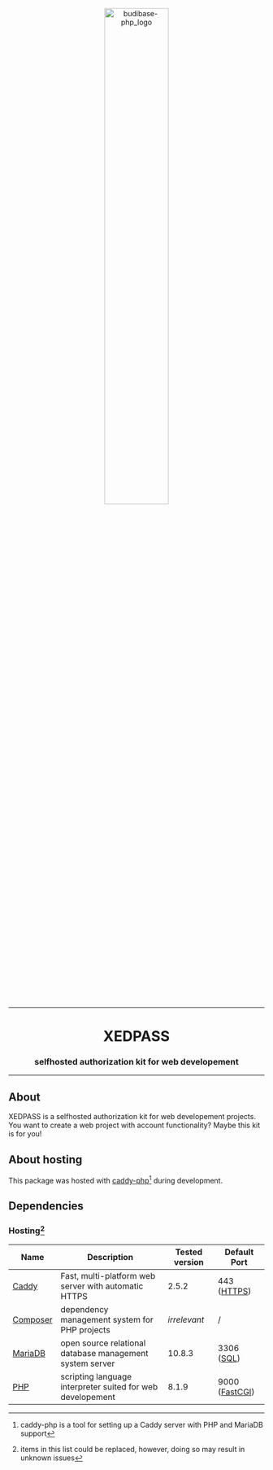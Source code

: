<p align="center">
  <img src="https://user-images.githubusercontent.com/52013820/184260670-06b30eaa-3a91-4022-b7a8-172dd5b4139e.png" alt="budibase-php_logo" style="width: 50%"/>
</p>

<hr>

<h1 align="center">XEDPASS</h1>
<h3 align="center">selfhosted authorization kit for web developement</h3>

<hr>

## About

XEDPASS is a selfhosted authorization kit for web developement projects. You want to create a web project with account functionality? Maybe this kit is for you!

## About hosting

This package was hosted with [caddy-php](https://github.com/Hope-IT-Works/caddy-php)[^caddy-php-description] during development.

[^caddy-php-description]: caddy-php is a tool for setting up a Caddy server with PHP and MariaDB support

## Dependencies

### Hosting[^replace-notice]

[^replace-notice]: items in this list could be replaced, however, doing so may result in unknown issues

| Name | Description | Tested version | Default Port |
|------|-------------|----------------|--------------|
| [Caddy](https://github.com/caddyserver/caddy) | Fast, multi-platform web server with automatic HTTPS | 2.5.2 | 443 ([HTTPS](https://caddyserver.com/docs/quick-starts/https)) |
| [Composer](https://github.com/composer/composer) | dependency management system for PHP projects | *irrelevant* | / |
| [MariaDB](https://github.com/MariaDB/server) | open source relational database management system server | 10.8.3 | 3306 ([SQL](https://mariadb.com/kb/en/connecting-to-mariadb/)) |
| [PHP](https://github.com/php/php-src) | scripting language interpreter suited for web developement | 8.1.9 | 9000 ([FastCGI](https://www.php.net/manual/en/install.fpm.php)) |
